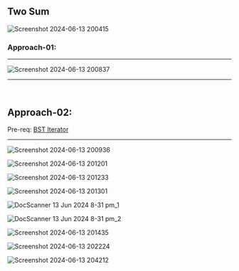 
## Two Sum

![Screenshot 2024-06-13 200415](https://github.com/Mehul237/A2Z-DSA-Course/assets/117193057/5aa2409e-a736-4bb9-8825-c098dfc613c1)


### Approach-01:

<hr>

![Screenshot 2024-06-13 200837](https://github.com/Mehul237/A2Z-DSA-Course/assets/117193057/ec18fb67-dc57-4466-acbf-9aec3055be07)

<hr>
<br>

## Approach-02:

Pre-req: [BST Iterator](https://youtu.be/D2jMcmxU4bs?feature=shared)

<hr>

![Screenshot 2024-06-13 200936](https://github.com/Mehul237/A2Z-DSA-Course/assets/117193057/3ef8777b-f592-40d0-8453-07489257aec1)

![Screenshot 2024-06-13 201201](https://github.com/Mehul237/A2Z-DSA-Course/assets/117193057/b31b3b01-0215-4975-9d22-a1d21e141e5a)

![Screenshot 2024-06-13 201233](https://github.com/Mehul237/A2Z-DSA-Course/assets/117193057/f8f4cbf1-6da2-46a9-a395-1f179dd661cd)

![Screenshot 2024-06-13 201301](https://github.com/Mehul237/A2Z-DSA-Course/assets/117193057/ba945fdc-fc34-460f-afeb-afeacd755c1d)

![DocScanner 13 Jun 2024 8-31 pm_1](https://github.com/Mehul237/A2Z-DSA-Course/assets/117193057/3b05c209-4b2e-4b17-8707-cdbab6039af4)

![DocScanner 13 Jun 2024 8-31 pm_2](https://github.com/Mehul237/A2Z-DSA-Course/assets/117193057/37158480-924c-408a-8e55-34a71b145c95)


![Screenshot 2024-06-13 201435](https://github.com/Mehul237/A2Z-DSA-Course/assets/117193057/f2130f43-a6b7-4152-a5b6-af7931e048ef)

![Screenshot 2024-06-13 202224](https://github.com/Mehul237/A2Z-DSA-Course/assets/117193057/ccce7b10-21b8-4d90-939e-2c48ad81e513)

![Screenshot 2024-06-13 204212](https://github.com/Mehul237/A2Z-DSA-Course/assets/117193057/dd47e0af-6ab1-4cc3-a6fa-24bcdf5d8f8e)

